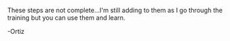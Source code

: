 These steps are not complete...I'm still adding to them as I go through the training
but you can use them and learn.

-Ortiz
